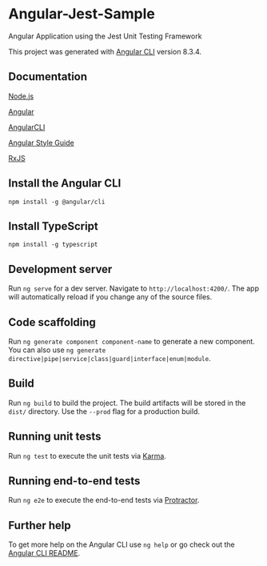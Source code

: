 # Angular-Jest-Sample

Angular Application using the Jest Unit Testing Framework

This project was generated with [Angular CLI](https://github.com/angular/angular-cli) version 8.3.4.

## Documentation

[Node.js](https://nodejs.org/en/docs/)

[Angular](https://angular.io/)

[AngularCLI](https://cli.angular.io/)

[Angular Style Guide](https://angular.io/guide/styleguide)

[RxJS](https://rxjs-dev.firebaseapp.com/)


## Install the Angular CLI

```
npm install -g @angular/cli
```

## Install TypeScript

```
npm install -g typescript
```

## Development server

Run `ng serve` for a dev server. Navigate to `http://localhost:4200/`. The app will automatically reload if you change any of the source files.

## Code scaffolding

Run `ng generate component component-name` to generate a new component. You can also use `ng generate directive|pipe|service|class|guard|interface|enum|module`.

## Build

Run `ng build` to build the project. The build artifacts will be stored in the `dist/` directory. Use the `--prod` flag for a production build.

## Running unit tests

Run `ng test` to execute the unit tests via [Karma](https://karma-runner.github.io).

## Running end-to-end tests

Run `ng e2e` to execute the end-to-end tests via [Protractor](http://www.protractortest.org/).

## Further help

To get more help on the Angular CLI use `ng help` or go check out the [Angular CLI README](https://github.com/angular/angular-cli/blob/master/README.md).
